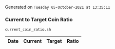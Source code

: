 Generated on `Tuesday 05-October-2021 at 13:35:11`

### Current to Target Coin Ratio
`current_coin_ratio.sh`

Date|Current|Target|Ratio
---|---|---|---
